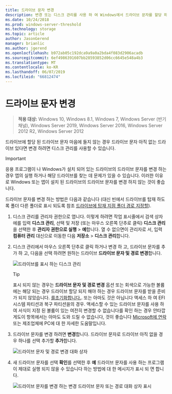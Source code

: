 ```yaml
---
title: 드라이브 문자 변경
description: 변경 또는 디스크 관리를 사용 하 여 Windows에서 드라이브 문자를 할당 하는 방법.
ms.date: 10/24/2018
ms.prod: windows-server-threshold
ms.technology: storage
ms.topic: article
author: JasonGerend
manager: brianlic
ms.author: jgerend
ms.openlocfilehash: b972ab05c192dca9a9a0a2bda4f083d2906acadb
ms.sourcegitcommit: 6ef4986391607bb28593852d06cc6645e548a4b3
ms.translationtype: MT
ms.contentlocale: ko-KR
ms.lasthandoff: 06/07/2019
ms.locfileid: "66812474"
---
```

# <a name="change-a-drive-letter"></a>드라이브 문자 변경

> **적용 대상:** Windows 10, Windows 8.1, Windows 7, Windows Server (반기 채널), Windows Server 2019, Windows Server 2016, Windows Server 2012 R2, Windows Server 2012

드라이브에 할당 된 드라이브 문자 마음에 들지 않는 경우 드라이브 문자 아직 없는 드라이브 있다면 변경 하려면 디스크 관리를 사용할 수 있습니다.

> [!IMPORTANT]
> 응용 프로그램이 나 Windows가 설치 되어 있는 드라이브의 드라이브 문자를 변경 하는 경우 앱의 실행 하거나 해당 드라이브를 찾는 데 문제가 있을 수 있습니다. 이러한 이유로 Windows 또는 앱이 설치 된 드라이브의 드라이브 문자를 변경 하지 않는 것이 좋습니다.

드라이브 문자를 변경 하는 방법은 다음과 같습니다 (대신 빈에서 드라이브를 탑재 하도록 폴더 다른 폴더로 표시 되도록 참조 [드라이브에 탑재 지점 폴더 경로 지정할](assign-a-mount-point-folder-path-to-a-drive.md)).

1. 디스크 관리를 관리자 권한으로 엽니다. 
    이렇게 하려면 작업 표시줄에서 검색 상자에를 입력 **디스크 관리**, 선택 및 저장 (또는 마우스 오른쪽 단추로 클릭) **디스크 관리**을 선택한 후 **관리자 권한으로 실행**  >  **예**합니다. 열 수 없으면이 관리자로 서, 입력 **컴퓨터 관리** 대신으로 이동한 다음 **저장소** > **디스크 관리**합니다.
1. 디스크 관리에서 마우스 오른쪽 단추로 클릭 하거나 변경 하 고, 드라이브 문자를 추가 하 고, 다음을 선택 하려면 원하는 드라이브 **드라이브 문자 및 경로 변경**합니다.

    ![드라이브를 표시 하는 디스크 관리](media/change-drive-letter.png)
    > [!TIP]
    > 표시 되지 않는 경우는 **드라이브 문자 및 경로 변경** 옵션 또는 회색으로 가능한 볼륨에는 해당 되는 경우 드라이브 할당 되지 해야 하는 경우 드라이브 문자를 받을 준비가 되지 않았습니다. [를초기화합니다.](initialize-new-disks.md). 또는 아마도 것은 아닙니다 액세스 하 여 EFI 시스템 파티션과 복구 파티션을의 경우. 액세스할 수 있는 드라이브 문자를 사용 하 여 서식이 지정 된 볼륨이 있는 여전히 변경할 수 없습니다를 확인 하는 경우 안타깝게도이 항목에서는 아마도 도와 드릴 수 없습니다, 것이 좋습니다 [Microsoft에 연락](https://support.microsoft.com/contactus/) 또는 제조업체에 PC에 대 한 자세한 도움말입니다.

1. 드라이브 문자를 변경 하려면 **변경**합니다. 드라이브 문자로 드라이브 아직 없을 경우 하나를 선택 추가할 **추가**합니다.

    ![드라이브 문자 및 경로 변경 대화 상자](media/change-drive-letter2.png)
1. 새 드라이브 문자를 선택 **확인**를 선택한 후 **예** 드라이브 문자를 사용 하는 프로그램이 제대로 실행 되지 않을 수 있습니다 하는 방법에 대 한 메시지가 표시 되 면 합니다.

    ![드라이브 문자를 변경 하는 변경 드라이브 문자 또는 경로 대화 상자 표시](media/change-drive-letter3.png)